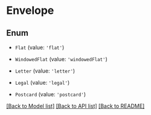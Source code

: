 # Envelope


## Enum

* `Flat` (value: `'flat'`)

* `WindowedFlat` (value: `'windowedFlat'`)

* `Letter` (value: `'letter'`)

* `Legal` (value: `'legal'`)

* `Postcard` (value: `'postcard'`)

[[Back to Model list]](../README.md#documentation-for-models) [[Back to API list]](../README.md#documentation-for-api-endpoints) [[Back to README]](../README.md)
